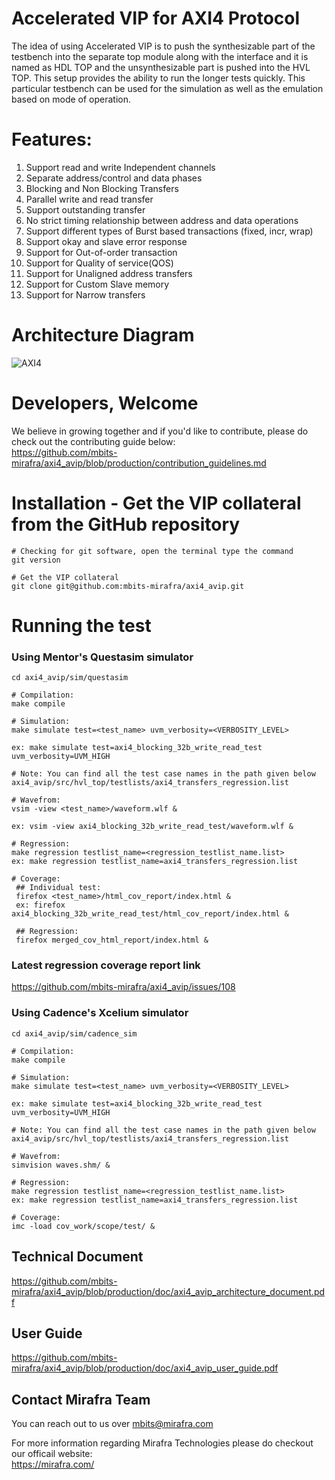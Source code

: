 # Accelerated VIP for AXI4 Protocol

The idea of using Accelerated VIP is to push the synthesizable part of the testbench into the separate top module along with the interface and it is named as HDL TOP and the unsynthesizable part is pushed into the HVL TOP. This setup provides the ability to run the longer tests quickly. This particular testbench can be used for the simulation as well as the emulation based on mode of operation.


# Features:
1. Support read and write Independent channels
2. Separate address/control and data phases
3. Blocking and Non Blocking Transfers
4. Parallel write and read transfer
5. Support outstanding transfer
6. No strict timing relationship between address and data operations
7. Support different types of Burst based transactions (fixed, incr, wrap)
8. Support okay and slave error response
9. Support for Out-of-order transaction
10. Support for Quality of service(QOS)
11. Support for Unaligned address transfers
12. Support for Custom Slave memory 
13. Support for Narrow transfers 

# Architecture Diagram  
![AXI4](https://user-images.githubusercontent.com/15922511/183240262-b28b57cd-bda3-4cd8-ae2b-620d07f7a92b.jpg)

# Developers, Welcome
We believe in growing together and if you'd like to contribute, please do check out the contributing guide below:  
https://github.com/mbits-mirafra/axi4_avip/blob/production/contribution_guidelines.md

# Installation - Get the VIP collateral from the GitHub repository

```
# Checking for git software, open the terminal type the command
git version

# Get the VIP collateral
git clone git@github.com:mbits-mirafra/axi4_avip.git
```

# Running the test

### Using Mentor's Questasim simulator 

```
cd axi4_avip/sim/questasim

# Compilation:  
make compile

# Simulation:
make simulate test=<test_name> uvm_verbosity=<VERBOSITY_LEVEL>

ex: make simulate test=axi4_blocking_32b_write_read_test uvm_verbosity=UVM_HIGH

# Note: You can find all the test case names in the path given below   
axi4_avip/src/hvl_top/testlists/axi4_transfers_regression.list

# Wavefrom:  
vsim -view <test_name>/waveform.wlf &

ex: vsim -view axi4_blocking_32b_write_read_test/waveform.wlf &

# Regression:
make regression testlist_name=<regression_testlist_name.list>
ex: make regression testlist_name=axi4_transfers_regression.list

# Coverage: 
 ## Individual test:
 firefox <test_name>/html_cov_report/index.html &
 ex: firefox axi4_blocking_32b_write_read_test/html_cov_report/index.html &

 ## Regression:
 firefox merged_cov_html_report/index.html &

```
### Latest regression coverage report link

https://github.com/mbits-mirafra/axi4_avip/issues/108

### Using Cadence's Xcelium simulator 

```
cd axi4_avip/sim/cadence_sim

# Compilation:  
make compile

# Simulation:
make simulate test=<test_name> uvm_verbosity=<VERBOSITY_LEVEL>

ex: make simulate test=axi4_blocking_32b_write_read_test uvm_verbosity=UVM_HIGH

# Note: You can find all the test case names in the path given below   
axi4_avip/src/hvl_top/testlists/axi4_transfers_regression.list

# Wavefrom:  
simvision waves.shm/ &

# Regression:
make regression testlist_name=<regression_testlist_name.list>
ex: make regression testlist_name=axi4_transfers_regression.list

# Coverage:   
imc -load cov_work/scope/test/ &
```

## Technical Document 
https://github.com/mbits-mirafra/axi4_avip/blob/production/doc/axi4_avip_architecture_document.pdf 

## User Guide  
https://github.com/mbits-mirafra/axi4_avip/blob/production/doc/axi4_avip_user_guide.pdf

## Contact Mirafra Team  
You can reach out to us over mbits@mirafra.com

For more information regarding Mirafra Technologies please do checkout our officail website:  
https://mirafra.com/
